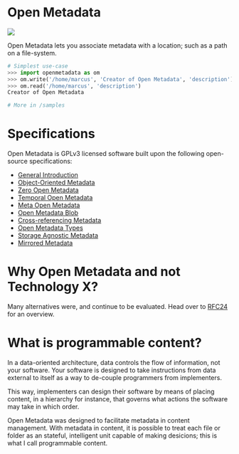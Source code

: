 Open Metadata
=============

![](https://dl.dropbox.com/s/av2x8gel580ow48/om2_hierarchy.png)

Open Metadata lets you associate metadata with a location; such as a path on a file-system.

```python
# Simplest use-case
>>> import openmetadata as om
>>> om.write('/home/marcus', 'Creator of Open Metadata', 'description')
>>> om.read('/home/marcus', 'description')
Creator of Open Metadata

# More in /samples

```

# Specifications

Open Metadata is GPLv3 licensed software built upon the following open-source specifications:

* [General Introduction](http://rfc.abstractfactory.io/spec/10)
* [Object-Oriented Metadata](http://rfc.abstractfactory.io/spec/12)
* [Zero Open Metadata](http://rfc.abstractfactory.io/spec/13)
* [Temporal Open Metadata](http://rfc.abstractfactory.io/spec/14)
* [Meta Open Metadata](http://rfc.abstractfactory.io/spec/15)
* [Open Metadata Blob](http://rfc.abstractfactory.io/spec/16)
* [Cross-referencing Metadata](http://rfc.abstractfactory.io/spec/17)
* [Open Metadata Types](http://rfc.abstractfactory.io/spec/18)
* [Storage Agnostic Metadata](http://rfc.abstractfactory.io/spec/19)
* [Mirrored Metadata](http://rfc.abstractfactory.io/spec/20)

# Why Open Metadata and not Technology X?

Many alternatives were, and continue to be evaluated. Head over to [RFC24](http://rfc.abstractfactory.io/spec/24/) for an overview.

# What is programmable content?

In a data-oriented architecture, data controls the flow of information, not your software. Your software is designed to take instructions from data external to itself as a way to de-couple programmers from implementers.

This way, implementers can design their software by means of placing content, in a hierarchy for instance, that governs what actions the software may take in which order.

Open Metadata was designed to facilitate metadata in content management. With metadata in content, it is possible to treat each file or folder as an stateful, intelligent unit capable of making desicions; this is what I call programmable content.